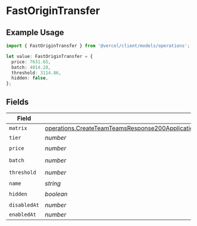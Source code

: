# FastOriginTransfer

## Example Usage

```typescript
import { FastOriginTransfer } from '@vercel/client/models/operations';

let value: FastOriginTransfer = {
  price: 7631.65,
  batch: 4014.28,
  threshold: 3114.86,
  hidden: false,
};
```

## Fields

| Field        | Type                                                                                                                                                                                                                                       | Required           | Description |
| ------------ | ------------------------------------------------------------------------------------------------------------------------------------------------------------------------------------------------------------------------------------------ | ------------------ | ----------- |
| `matrix`     | [operations.CreateTeamTeamsResponse200ApplicationJSONResponseBodyBillingInvoiceItemsFastOriginTransferMatrix](../../models/operations/createteamteamsresponse200applicationjsonresponsebodybillinginvoiceitemsfastorigintransfermatrix.md) | :heavy_minus_sign: | N/A         |
| `tier`       | _number_                                                                                                                                                                                                                                   | :heavy_minus_sign: | N/A         |
| `price`      | _number_                                                                                                                                                                                                                                   | :heavy_check_mark: | N/A         |
| `batch`      | _number_                                                                                                                                                                                                                                   | :heavy_check_mark: | N/A         |
| `threshold`  | _number_                                                                                                                                                                                                                                   | :heavy_check_mark: | N/A         |
| `name`       | _string_                                                                                                                                                                                                                                   | :heavy_minus_sign: | N/A         |
| `hidden`     | _boolean_                                                                                                                                                                                                                                  | :heavy_check_mark: | N/A         |
| `disabledAt` | _number_                                                                                                                                                                                                                                   | :heavy_minus_sign: | N/A         |
| `enabledAt`  | _number_                                                                                                                                                                                                                                   | :heavy_minus_sign: | N/A         |
